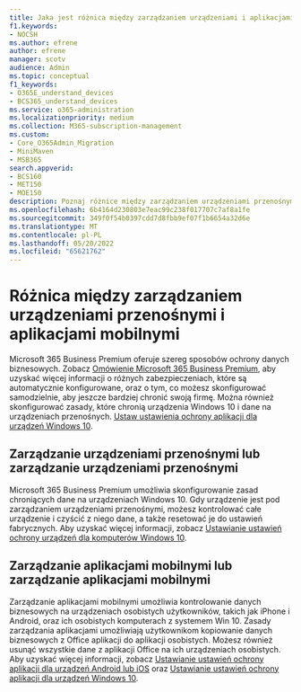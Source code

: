 ```yaml
---
title: Jaka jest różnica między zarządzaniem urządzeniami i aplikacjami
f1.keywords:
- NOCSH
ms.author: efrene
author: efrene
manager: scotv
audience: Admin
ms.topic: conceptual
f1_keywords:
- O365E_understand_devices
- BCS365_understand_devices
ms.service: o365-administration
ms.localizationpriority: medium
ms.collection: M365-subscription-management
ms.custom:
- Core_O365Admin_Migration
- MiniMaven
- MSB365
search.appverid:
- BCS160
- MET150
- MOE150
description: Poznaj różnice między zarządzaniem urządzeniami przenośnymi i zarządzaniem aplikacjami mobilnymi albo zarządzaniem urządzeniami przenośnymi i aplikacjami mobilnymi.
ms.openlocfilehash: 6b4164d230803e7eac99c238f017707c7af8a1fe
ms.sourcegitcommit: 349f0f54b0397cdd7d8fbb9ef07f1b6654a32d6e
ms.translationtype: MT
ms.contentlocale: pl-PL
ms.lasthandoff: 05/20/2022
ms.locfileid: "65621762"
---
```

# <a name="difference-between-mdm-and-mam"></a>Różnica między zarządzaniem urządzeniami przenośnymi i aplikacjami mobilnymi

Microsoft 365 Business Premium oferuje szereg sposobów ochrony danych biznesowych. Zobacz [Omówienie Microsoft 365 Business Premium](../../admin/admin-overview/what-is-microsoft-365.md), aby uzyskać więcej informacji o różnych zabezpieczeniach, które są automatycznie konfigurowane, oraz o tym, co możesz skonfigurować samodzielnie, aby jeszcze bardziej chronić swoją firmę. Można również skonfigurować zasady, które chronią urządzenia Windows 10 i dane na urządzeniach przenośnych.
[Ustaw ustawienia ochrony aplikacji dla urządzeń Windows 10](../../business-premium/m365bp-protection-settings-for-windows-10-devices.md).

## <a name="mobile-device-management-or-mdm"></a>Zarządzanie urządzeniami przenośnymi lub zarządzanie urządzeniami przenośnymi

Microsoft 365 Business Premium umożliwia skonfigurowanie zasad chroniących dane na urządzeniach Windows 10. Gdy urządzenie jest pod zarządzaniem urządzeniami przenośnymi, możesz kontrolować całe urządzenie i czyścić z niego dane, a także resetować je do ustawień fabrycznych. Aby uzyskać więcej informacji, zobacz [Ustawianie ustawień ochrony urządzeń dla komputerów Windows 10](../../business-premium/m365bp-protection-settings-for-windows-10-devices.md).

## <a name="mobile-application-management-or-mam"></a>Zarządzanie aplikacjami mobilnymi lub zarządzanie aplikacjami mobilnymi

Zarządzanie aplikacjami mobilnymi umożliwia kontrolowanie danych biznesowych na urządzeniach osobistych użytkowników, takich jak iPhone i Android, oraz ich osobistych komputerach z systemem Win 10. Zasady zarządzania aplikacjami umożliwiają użytkownikom kopiowanie danych biznesowych z Office aplikacji do aplikacji osobistych. Możesz również usunąć wszystkie dane z aplikacji Office na ich urządzeniach osobistych. Aby uzyskać więcej informacji, zobacz [Ustawianie ustawień ochrony aplikacji dla urządzeń Android lub iOS](../../business-premium/m365bp-app-protection-settings-for-android-and-ios.md) oraz [Ustawianie ustawień ochrony aplikacji dla urządzeń Windows 10](../../business-premium/m365bp-app-protection-settings-for-android-and-ios.md).
